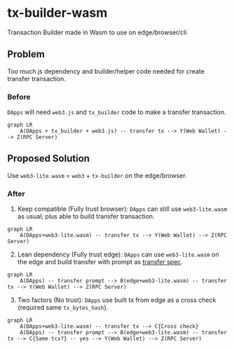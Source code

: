 # tx-builder-wasm
Transaction Builder made in Wasm to use on edge/browser/cli

## Problem
Too much js dependency and builder/helper code needed for create transfer transaction.

### Before
`DApps` will need `web3.js` and `tx_builder` code to make a transfer transaction.
```mermaid
graph LR
    A(DApps + tx_builder + web3.js) -- transfer tx --> Y(Web Wallet) --> Z(RPC Server)
```

## Proposed Solution
Use `web3-lite.wasm` = `web3` + `tx-builder` on the edge/browser.

### After 
1. Keep compatible (Fully trust browser): `DApps` can still use `web3-lite.wasm` as usual; plus able to build transfer transaction.
  ```mermaid
  graph LR
      A(DApps+web3-lite.wasm) -- transfer tx --> Y(Web Wallet) --> Z(RPC Server)
  ```

2. Lean dependency (Fully trust edge): `DApps` can use `web3-lite.wasm` on the edge and build transfer with prompt as [transfer spec](https://docs.solanapay.com/spec#specification-transfer-request).
  ```mermaid
  graph LR
      A(DApps) -- transfer prompt --> B(edge+web3-lite.wasm) -- transfer tx --> Y(Web Wallet) --> Z(RPC Server)
  ```

3. Two factors (No trust): `DApps` use built tx from edge as a cross check (required same `tx_bytes_hash`).
  ```mermaid
  graph LR
      A(DApps+web3-lite.wasm) -- transfer tx --> C{Cross check}
      A(DApps) -- transfer prompt --> B(edge+web3-lite.wasm) -- transfer tx --> C{Same tcx?} -- yes --> Y(Web Wallet) --> Z(RPC Server)
  ```
